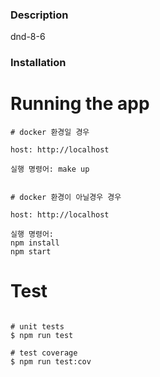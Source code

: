 ### Description
dnd-8-6

### Installation
# Running the app
```
# docker 환경일 경우

host: http://localhost

실행 명령어: make up


# docker 환경이 아닐경우 경우

host: http://localhost

실행 명령어: 
npm install
npm start

```

# Test
```

# unit tests
$ npm run test

# test coverage
$ npm run test:cov
```